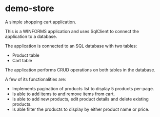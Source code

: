 # demo-store
A simple shopping cart application.

This is a WINFORMS application and uses SqlClient to connect the application to a database.

The application is connected to an SQL database with two tables:
* Product table
* Cart table

The application performs CRUD operations on both tables in the database.

A few of its functionalities are:
* Implements pagination of products list to display 5 products per-page.
* Is able to add items to and remove items from cart.
* Is able to add new products, edit product details and delete existing products.
* Is able filter the products to display by either product name or price.
